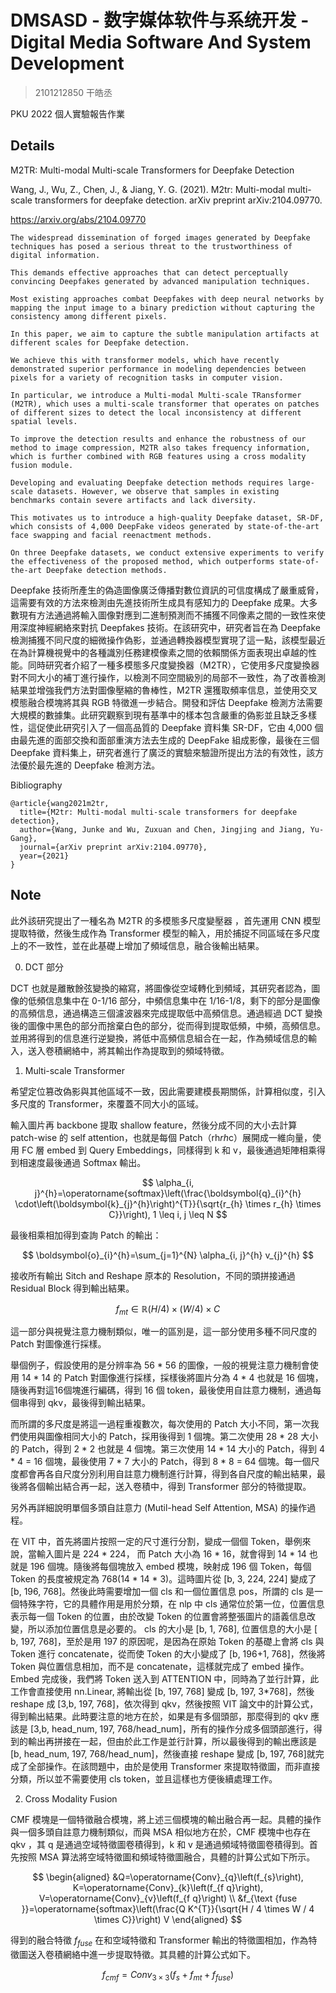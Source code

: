 # DMSASD - 数字媒体软件与系统开发 - Digital Media Software And System Development

> 2101212850 干皓丞

PKU 2022 個人實驗報告作業

## Details

M2TR: Multi-modal Multi-scale Transformers for Deepfake Detection

Wang, J., Wu, Z., Chen, J., & Jiang, Y. G. (2021). M2tr: Multi-modal multi-scale transformers for deepfake detection. arXiv preprint arXiv:2104.09770.

https://arxiv.org/abs/2104.09770

```
The widespread dissemination of forged images generated by Deepfake techniques has posed a serious threat to the trustworthiness of digital information. 

This demands effective approaches that can detect perceptually convincing Deepfakes generated by advanced manipulation techniques. 

Most existing approaches combat Deepfakes with deep neural networks by mapping the input image to a binary prediction without capturing the consistency among different pixels. 

In this paper, we aim to capture the subtle manipulation artifacts at different scales for Deepfake detection. 

We achieve this with transformer models, which have recently demonstrated superior performance in modeling dependencies between pixels for a variety of recognition tasks in computer vision. 

In particular, we introduce a Multi-modal Multi-scale TRansformer (M2TR), which uses a multi-scale transformer that operates on patches of different sizes to detect the local inconsistency at different spatial levels. 

To improve the detection results and enhance the robustness of our method to image compression, M2TR also takes frequency information, which is further combined with RGB features using a cross modality fusion module. 

Developing and evaluating Deepfake detection methods requires large-scale datasets. However, we observe that samples in existing benchmarks contain severe artifacts and lack diversity. 

This motivates us to introduce a high-quality Deepfake dataset, SR-DF, which consists of 4,000 DeepFake videos generated by state-of-the-art face swapping and facial reenactment methods. 

On three Deepfake datasets, we conduct extensive experiments to verify the effectiveness of the proposed method, which outperforms state-of-the-art Deepfake detection methods.
```

Deepfake 技術所產生的偽造圖像廣泛傳播對數位資訊的可信度構成了嚴重威脅，這需要有效的方法來檢測由先進技術所生成具有感知力的 Deepfake 成果。大多數現有方法通過將輸入圖像對應到二進制預測而不捕獲不同像素之間的一致性來使用深度神經網絡來對抗 Deepfakes 技術。在該研究中，研究者旨在為 Deepfake 檢測捕獲不同尺度的細微操作偽影，並通過轉換器模型實現了這一點，該模型最近在為計算機視覺中的各種識別任務建模像素之間的依賴關係方面表現出卓越的性能。同時研究者介紹了一種多模態多尺度變換器（M2TR），它使用多尺度變換器對不同大小的補丁進行操作，以檢測不同空間級別的局部不一致性，為了改善檢測結果並增強我們方法對圖像壓縮的魯棒性，M2TR 還獲取頻率信息，並使用交叉模態融合模塊將其與 RGB 特徵進一步結合。開發和評估 Deepfake 檢測方法需要大規模的數據集。此研究觀察到現有基準中的樣本包含嚴重的偽影並且缺乏多樣性，這促使此研究引入了一個高品質的 Deepfake 資料集 SR-DF，它由 4,000 個由最先進的面部交換和面部重演方法去生成的 DeepFake 組成影像，最後在三個 Deepfake 資料集上，研究者進行了廣泛的實驗來驗證所提出方法的有效性，該方法優於最先進的 Deepfake 檢測方法。

Bibliography

```
@article{wang2021m2tr,
  title={M2tr: Multi-modal multi-scale transformers for deepfake detection},
  author={Wang, Junke and Wu, Zuxuan and Chen, Jingjing and Jiang, Yu-Gang},
  journal={arXiv preprint arXiv:2104.09770},
  year={2021}
}
```

## Note

此外該研究提出了一種名為 M2TR 的多模態多尺度變壓器 ，首先運用 CNN 模型提取特徵，然後生成作為 Transformer 模型的輸入，用於捕捉不同區域在多尺度上的不一致性，並在此基礎上增加了頻域信息，融合後輸出結果。

0. DCT 部分

DCT 也就是離散餘弦變換的縮寫，將圖像從空域轉化到頻域，其研究者認為，圖像的低頻信息集中在 0-1/16 部分，中頻信息集中在 1/16-1/8，剩下的部分是圖像的高頻信息，通過構造三個濾波器來完成提取低中高頻信息。通過經過 DCT 變換後的圖像中黑色的部分而捨棄白色的部分，從而得到提取低頻，中頻，高頻信息。並用將得到的信息進行逆變換，將低中高頻信息組合在一起，作為頻域信息的輸入，送入卷積網絡中，將其輸出作為提取到的頻域特徵。


1. Multi-scale Transformer

希望定位篡改偽影與其他區域不一致，因此需要建模長期關係，計算相似度，引入多尺度的 Transformer，來覆蓋不同大小的區域。


輸入圖片再 backbone 提取 shallow feature，然後分成不同的大小去計算 patch-wise 的 self attention，也就是每個 Patch（rh*rh*c）展開成一維向量，使用 FC 層 embed 到 Query Embeddings，同樣得到 k 和 v，最後通過矩陣相乘得到相速度最後通過 Softmax 輸出。

$$
\alpha_{i, j}^{h}=\operatorname{softmax}\left(\frac{\boldsymbol{q}_{i}^{h} \cdot\left(\boldsymbol{k}_{j}^{h}\right)^{T}}{\sqrt{r_{h} \times r_{h} \times C}}\right), 1 \leq i, j \leq N
$$

最後相乘相加得到查詢 Patch 的輸出：

$$
\boldsymbol{o}_{i}^{h}=\sum_{j=1}^{N} \alpha_{i, j}^{h} v_{j}^{h}
$$

接收所有輸出 Sitch and Reshape 原本的 Resolution，不同的頭拼接通過 Residual Block 得到輸出結果。

$$
f_{m t} \in \mathbb{R}(H / 4) \times(W / 4) \times C
$$

這一部分與視覺注意力機制類似，唯一的區別是，這一部分使用多種不同尺度的 Patch 對圖像進行採樣。

舉個例子，假設使用的是分辨率為 56 * 56 的圖像，一般的視覺注意力機制會使用 14 * 14 的 Patch 對圖像進行採樣，採樣後將圖片分為 4 * 4 也就是 16 個塊，隨後再對這16個塊進行編碼，得到 16 個 token，最後使用自註意力機制，通過每個串得到 qkv，最後得到輸出結果。

而所謂的多尺度是將這一過程重複數次，每次使用的 Patch 大小不同，第一次我們使用與圖像相同大小的 Patch，採用後得到 1 個塊。第二次使用 28 * 28 大小的 Patch，得到 2 * 2 也就是 4 個塊。第三次使用 14 * 14 大小的 Patch，得到 4 * 4 = 16 個塊，最後使用 7 * 7 大小的 Patch，得到 8 * 8 = 64 個塊。每一個尺度都會再各自尺度分別利用自註意力機制進行計算，得到各自尺度的輸出結果，最後將各個輸出結合再一起，送入卷積中，得到 Transformer 部分的特徵提取。


另外再詳細說明單個多頭自註意力 (Mutil-head Self Attention, MSA) 的操作過程。

在 VIT 中，首先將圖片按照一定的尺寸進行分割，變成一個個 Token，舉例來說，當輸入圖片是 224 * 224， 而 Patch 大小為 16 * 16，就會得到 14 * 14 也就是 196 個塊。隨後將每個塊放入 embed 模塊，映射成 196 個 Token，每個 Token 的長度被規定為 768(14 * 14 * 3)。這時圖片從 [b, 3, 224, 224] 變成了 [b, 196, 768]。然後此時需要增加一個 cls 和一個位置信息 pos，所謂的 cls 是一個特殊字符，它的具體作用是用於分類，在 nlp 中 cls 通常位於第一位，位置信息表示每一個 Token 的位置，由於改變 Token 的位置會將整張圖片的語義信息改變，所以添加位置信息是必要的。 cls 的大小是 [b, 1, 768], 位置信息的大小是 [ b, 197, 768]，至於是用 197 的原因呢，是因為在原始 Token 的基礎上會將 cls 與 Token 進行 concatenate，從而使 Token 的大小變成了 [b, 196+1, 768]，然後將 Token 與位置信息相加，而不是 concatenate，這樣就完成了 embed 操作。 Embed 完成後，我們將 Token 送入到 ATTENTION 中，同時為了並行計算，此工作會直接使用 nn.Linear, 將輸出從 [b, 197, 768] 變成 [b, 197, 3*768]，然後 reshape 成 [3,b, 197, 768]，依次得到 qkv，然後按照 VIT 論文中的計算公式，得到輸出結果。此時要注意的地方在於，如果是有多個頭部，那麼得到的 qkv 應該是 [3,b, head_num, 197, 768/head_num]，所有的操作分成多個頭部進行，得到的輸出再拼接在一起，但由於此工作是並行計算，所以最後得到的輸出應該是 [b, head_num, 197, 768/head_num]，然後直接 reshape 變成 [b, 197, 768]就完成了全部操作。在該問題中，由於是使用 Transformer 來提取特徵圖，而非直接分類，所以並不需要使用 cls token，並且這樣也方便後續處理工作。


2. Cross Modality Fusion

CMF 模塊是一個特徵融合模塊，將上述三個模塊的輸出融合再一起。具體的操作與一個多頭自註意力機制類似，而與 MSA 相似地方在於，CMF 模塊中也存在 qkv ，其 q 是通過空域特徵圖卷積得到，k 和 v 是通過頻域特徵圖卷積得到。首先按照 MSA 算法將空域特徵圖和頻域特徵圖融合，具體的計算公式如下所示。

$$
\begin{aligned}
&Q=\operatorname{Conv}_{q}\left(f_{s}\right), K=\operatorname{Conv}_{k}\left(f_{f q}\right), V=\operatorname{Conv}_{v}\left(f_{f q}\right) \\
&f_{\text {fuse }}=\operatorname{softmax}\left(\frac{Q K^{T}}{\sqrt{H / 4 \times W / 4 \times C}}\right) V
\end{aligned}
$$

得到的融合特徵 $f_{fuse}$ 在和空域特徵和 Transformer 輸出的特徵圖相加，作為特徵圖送入卷積網絡中進一步提取特徵。其具體的計算公式如下。

$$
f_{c m f}=C o n v_{3 \times 3}\left(f_{s}+f_{m t}+f_{f u s e}\right)
$$
